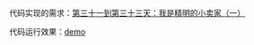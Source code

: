 代码实现的需求：[第三十一到第三十三天：我是精明的小卖家（一）](http://ife.baidu.com/course/detail/id/53)

代码运行效果：[demo](https://zeoyeye.github.io/IFE_study/31-33/js_31.1.html)
